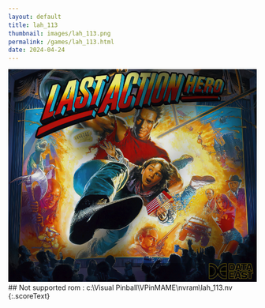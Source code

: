 ```yaml
---
layout: default
title: lah_113
thumbnail: images/lah_113.png
permalink: /games/lah_113.html
date: 2024-04-24
---
```


<img src="../images/lah_113.png" class="gameThumbnail img-fluid mx-auto align-middle">
## Not supported rom : c:\Visual Pinball\VPinMAME\nvram\lah_113.nv
{:.scoreText}

